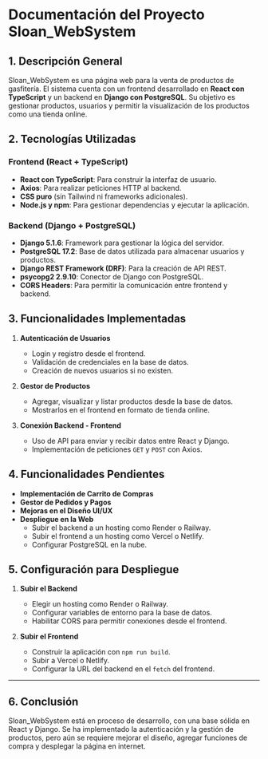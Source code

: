 # Documentación del Proyecto Sloan_WebSystem

## 1. Descripción General
Sloan_WebSystem es una página web para la venta de productos de gasfitería. El sistema cuenta con un frontend desarrollado en **React con TypeScript** y un backend en **Django con PostgreSQL**. Su objetivo es gestionar productos, usuarios y permitir la visualización de los productos como una tienda online.

## 2. Tecnologías Utilizadas
### **Frontend (React + TypeScript)**
- **React con TypeScript**: Para construir la interfaz de usuario.
- **Axios**: Para realizar peticiones HTTP al backend.
- **CSS puro** (sin Tailwind ni frameworks adicionales).
- **Node.js y npm**: Para gestionar dependencias y ejecutar la aplicación.

### **Backend (Django + PostgreSQL)**
- **Django 5.1.6**: Framework para gestionar la lógica del servidor.
- **PostgreSQL 17.2**: Base de datos utilizada para almacenar usuarios y productos.
- **Django REST Framework (DRF)**: Para la creación de API REST.
- **psycopg2 2.9.10**: Conector de Django con PostgreSQL.
- **CORS Headers**: Para permitir la comunicación entre frontend y backend.

## 3. Funcionalidades Implementadas
1. **Autenticación de Usuarios**
   - Login y registro desde el frontend.
   - Validación de credenciales en la base de datos.
   - Creación de nuevos usuarios si no existen.

2. **Gestor de Productos**
   - Agregar, visualizar y listar productos desde la base de datos.
   - Mostrarlos en el frontend en formato de tienda online.

3. **Conexión Backend - Frontend**
   - Uso de API para enviar y recibir datos entre React y Django.
   - Implementación de peticiones `GET` y `POST` con Axios.

## 4. Funcionalidades Pendientes
- **Implementación de Carrito de Compras**
- **Gestor de Pedidos y Pagos**
- **Mejoras en el Diseño UI/UX**
- **Despliegue en la Web**
  - Subir el backend a un hosting como Render o Railway.
  - Subir el frontend a un hosting como Vercel o Netlify.
  - Configurar PostgreSQL en la nube.

## 5. Configuración para Despliegue
1. **Subir el Backend**
   - Elegir un hosting como Render o Railway.
   - Configurar variables de entorno para la base de datos.
   - Habilitar CORS para permitir conexiones desde el frontend.

2. **Subir el Frontend**
   - Construir la aplicación con `npm run build`.
   - Subir a Vercel o Netlify.
   - Configurar la URL del backend en el `fetch` del frontend.

---

## 6. Conclusión
Sloan_WebSystem está en proceso de desarrollo, con una base sólida en React y Django. Se ha implementado la autenticación y la gestión de productos, pero aún se requiere mejorar el diseño, agregar funciones de compra y desplegar la página en internet.

